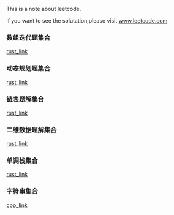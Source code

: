 This is a note about leetcode.

if you want to see the solutation,please visit www.leetcode.com

### 数组迭代题集合
[rust_link](https://github.com/lsill/leetcode/blob/main/arr_demo/readme.md)

### 动态规划题集合
[rust_link](https://github.com/lsill/leetcode/blob/main/dp_demo/readme.md)

### 链表题解集合
[rust_link](https://github.com/lsill/leetcode/blob/main/list_demo/readme.md)

### 二维数据题解集合
[rust_link](https://github.com/lsill/leetcode/blob/main/matrix_demo/readme.md)

### 单调栈集合
[rust_link](https://github.com/lsill/leetcode/blob/main/arr_demo/readme_ss.md)

### 字符串集合
[cpp_link](https://github.com/lsill/leetcode/blob/main/c_leetcode/str_pra/readme.md)